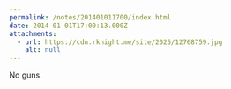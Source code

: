 ```yaml
---
permalink: /notes/201401011700/index.html
date: 2014-01-01T17:00:13.000Z
attachments:
  - url: https://cdn.rknight.me/site/2025/12768759.jpg
    alt: null
---
```


No guns.
